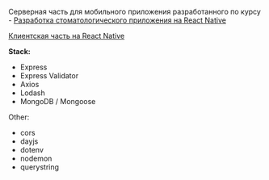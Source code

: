 Серверная часть для мобильного приложения разработанного по курсу - [Разработка стоматологического приложения на React Native](https://www.youtube.com/watch?v=M8V5Nb0ytiI&list=PL0FGkDGJQjJFXRMxdCOLrnaQwlmpWrFTG)

[Клиентская часть на React Native](https://github.com/Archakov06/dental-mobile)

**Stack:**

- Express
- Express Validator
- Axios
- Lodash
- MongoDB / Mongoose

Other:
- cors
- dayjs
- dotenv
- nodemon
- querystring
